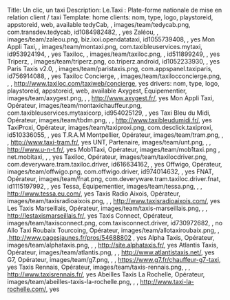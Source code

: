 Title: Un clic, un taxi
Description: Le.Taxi : Plate-forme nationale de mise en relation client / taxi
Template: home
clients: nom, type, logo, playstoreid, appstoreid, web, available
     tedyCab, , images/team/tedycab.png, com.transdev.tedycab, id1084982482, , yes
     Zaléou, , images/team/zaleou.png, biz.ixxi.opendatataxi, id1055739408, , yes
     Mon Appli Taxi, , images/team/montaxi.png, com.taxibleuservices.mytaxi, id953924194, , yes
     Taxiloc, , images/team/taxiloc.png, , id511899249, , yes
     Triperz, , images/team/triperz.png, co.triperz.android, id1052233930, , yes
     Paris Taxis v2.0, , images/team/paristaxis.png, com.appspanel.taxiparis, id756914088, , yes
     Taxiloc Concierge, , images/team/taxilocconcierge.png, , , http://www.taxiloc.com/taxiweb/concierge, yes
drivers: nom, type, logo, playstoreid, appstoreid, web, available
     Axygest, Équipementier, images/team/axygest.png, , , http://www.axygest.fr/, yes
     Mon Appli Taxi, Opérateur, images/team/montaxichauffeur.png, com.taxibleuservices.mytaxicorp, id954025129, , yes
     Taxi Bleu du Midi, Opérateur, images/team/tbdm.png, , , http://www.taxibleudumidi.fr/, yes
     TaxiProxi, Opérateur, images/team/taxiproxi.png, com.desclick.taxiproxi, id510336055, , yes
     T.R.A.M Montpellier, Opérateur, images/team/tram.png, , , http://www.taxi-tram.fr/, yes
     UNT, Partenaire, images/team/unt.png, , , http://www.u-n-t.fr/, yes
     Mob1Taxi, Opérateur, images/team/mob1taxi.png , net.mobitaxi, , , yes
     Taxiloc, Opérateur, images/team/taxilocdriver.png, com.deveryware.tram.taxiloc.driver, id616634162, , yes
     Offwigo, Opérateur, images/team/offwigo.png, com.offwigo.driver, id974014632, , yes
     FNAT, Opérateur, images/team/fnat.png, com.deveryware.tram.taxiloc.driver.fnat, id1115197992, , yes
     Tessa, Équipementier, images/team/tessa.png, , , http://www.tessa.eu.com/, yes
     Taxis Radio Aixois, Opérateur, images/team/taxisradioaixois.png, , , http://www.taxisradioaixois.com/, yes
     Les Taxis Marseillais, Opérateur, images/team/taxis-marseillais.png, , , http://lestaxismarseillais.fr/, yes
     Taxis Connect, Opérateur, images/team/taxisconnect.png, com.taxisconnect.driver, id730972682, , no
     Allo Taxi Roubaix Tourcoing, Opérateur, images/team/allotaxiroubaix.png, , ,http://www.pagesjaunes.fr/pros/54688802 , yes
     Alpha Taxis, Opérateur, images/team/alphataxis.png, , , http://site.alphataxis.fr/, yes
     Atlantis Taxis, Opérateur, images/team/atlantis.png, , , http://www.atlantistaxis.net/, yes
     G7, Opérateur, images/team/g7.png, , , https://www.g7.fr/chauffeur-g7-taxi, yes
     Taxis Rennais, Opérateur, images/team/taxis-rennais.png, , , http://www.taxisrennais.fr/, yes
     Abeilles Taxis La Rochelle, Opérateur, images/team/abeilles-taxis-la-rochelle.png, , , http://www.taxi-la-rochelle.com/, yes

